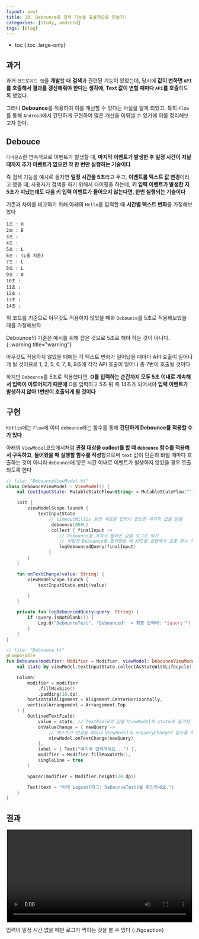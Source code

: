 ```yaml
---
layout: post
title: 18. Debounce로 검색 기능을 효율적으로 만들기!
categories: [study, android]
tags: [blog]
---
```


- toc
{:toc .large-only}

## 과거

과거 `안드로이드 앱`을 **개발**할 때 **검색**과 관련된 기능이 있었는데, 당시에 **값이 변하면 `API`를 호출해서 결과를 갱신해줘야 한다는 생각에**, **Text 값이 변할 때마다 `API`를 호출**하도록 했었다.

그러나 **Debounce**를 적용하여 이를 개선할 수 있다는 사실을 알게 되었고, 특히 `Flow`를 통해 `Android`에서 간단하게 구현하여 많은 개선을 이뤄낼 수 있기에 이를 정리해보고자 한다.

## Debouce

`디바운스`란 연속적으로 이벤트가 발생할 때, **마지막 이벤트가 발생한 후 일정 시간이 지날 때까지 추가 이벤트가 없으면 딱 한 번만 실행하는 기술이다**

즉 검색 기능을 예시로 들자면 **일정 시간을 5초**라고 두고, **이벤트를 텍스트 값 변경**이라고 했을 때, 사용자가 검색을 하기 위해서 타이핑을 하는데, **키 입력 이벤트가 발생한 지 5초가 지났는데도 다음 키 입력 이벤트가 들어오지 않는다면, 한번 실행되는 기술이다**

기존과 차이를 비교하기 위해 아래의 `Hello`를 입력할 때 **시간별 텍스트 변화**를 가정해보았다

```
1초 : H
2초 : E
3초 : 
4초 : 
5초 : L
6초 : (L을 지움)
7초 : L
8초 : L
9초 : O
10초 : 
11초 : 
12초 : 
13초 : 
14초 : 
```

위 코드를 기준으로 아무것도 적용하지 않았을 때와 `Debounce`를 5초로 적용해보았을 때를 가정해보자

Debounce의 기준은 예시를 위해 잡은 것으로 5초로 해야 하는 것이 아니다.
{:.warning title="warning"}

아무것도 적용하지 않았을 때에는 각 텍스트 변화가 일어났을 때마다 API 호출이 일어나게 될 것이므로 1, 2, 5, 6, 7, 8, 9초에 각각 API 호출이 일어나 총 7번이 호출될 것이다

하지만 `Debounce`를 5초로 적용했다면, **O를 입력하는 순간까지 모두 5초 이내로 계속해서 입력이 이루어지기 때문에** O를 입력하고 5초 뒤 즉 14초가 되어서야 **입력 이벤트가 발생하지 않아 1번만이 호출되게 될 것이다**


## 구현
`Kotlin`에는 `Flow`에 이미 `debounce`라는 함수를 통해 **간단하게 Debounce를 적용할 수가 있다**

아래의 `ViewModel`코드에서처럼 **관찰 대상을 collect를 할 때 `debounce` 함수를 적용해서 구독하고**, **들어왔을 때 실행할 함수를 작성**함으로써 `text` 값이 단순히 바뀔 때마다 호출하는 것이 아니라 `debounce`에 넣은 시간 이내로 이벤트가 발생하지 않았을 경우 호출되도록 한다

```kotlin
// file: "DebounceViewModel.kt"
class DebounceViewModel : ViewModel() {
    val textInputState: MutableStateFlow<String> = MutableStateFlow("")

    init {
        viewModelScope.launch {
            textInputState
                // timeoutMillis 동안 새로운 입력이 없으면 마지막 값을 방출
                .debounce(800L)
                .collect { finalInput ->
                    // Debounce를 거쳐서 들어온 값을 로그로 찍기
                    // 이렇게 Debounce를 통과했을 때 API를 실행해서 호출 횟수 최적화
                    logDebouncedQuery(finalInput)
                }
        }
    }

    fun onTextChange(value: String) {
        viewModelScope.launch {
            textInputState.emit(value)

        }
    }

    private fun logDebouncedQuery(query: String) {
        if (query.isNotBlank()) {
            Log.d("DebounceTest", "Debounced! -> 최종 입력어: '$query'")
        }
    }
}
```

```kotlin
// file: "Debounce.kt"
@Composable
fun Debounce(modifier: Modifier = Modifier, viewModel: DebounceViewModel = viewModel()) {
    val state by viewModel.textInputState.collectAsStateWithLifecycle()

    Column(
        modifier = modifier
            .fillMaxSize()
            .padding(16.dp),
        horizontalAlignment = Alignment.CenterHorizontally,
        verticalArrangement = Arrangement.Top
    ) {
        OutlinedTextField(
            value = state, // TextField의 값을 ViewModel의 state와 동기화
            onValueChange = { newQuery ->
                // 텍스트가 변경될 때마다 ViewModel의 onQueryChanged 함수를 호출
                viewModel.onTextChange(newQuery)
            },
            label = { Text("여기에 입력하세요...") },
            modifier = Modifier.fillMaxWidth(),
            singleLine = true
        )

        Spacer(modifier = Modifier.height(20.dp))

        Text(text = "아래 Logcat(태그: DebounceTest)을 확인하세요.")
    }
}
```

## 결과

<video width="500" src="/assets/img/study/android/Debounce/결과.mkv" style="display:block; margin-bottom:10px;  margin-left: auto; margin-right: auto;" alt="뚝딱" controls></video>입력이 일정 시간 없을 때만 로그가 찍히는 것을 볼 수 있다
{:.figcaption}